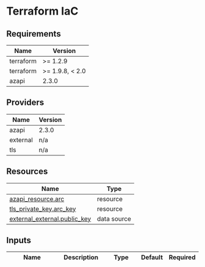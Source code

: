 <!-- BEGIN_TF_DOCS -->
<!-- markdown-table-prettify-ignore-start -->
# Terraform IaC

## Requirements

| Name | Version |
|------|---------|
| terraform | >= 1.2.9 |
| terraform | >= 1.9.8, < 2.0 |
| azapi | 2.3.0 |

## Providers

| Name | Version |
|------|---------|
| azapi | 2.3.0 |
| external | n/a |
| tls | n/a |

## Resources

| Name | Type |
|------|------|
| [azapi_resource.arc](https://registry.terraform.io/providers/azure/azapi/2.3.0/docs/resources/resource) | resource |
| [tls_private_key.arc_key](https://registry.terraform.io/providers/hashicorp/tls/latest/docs/resources/private_key) | resource |
| [external_external.public_key](https://registry.terraform.io/providers/hashicorp/external/latest/docs/data-sources/external) | data source |

## Inputs

| Name | Description | Type | Default | Required |
|------|-------------|------|---------|:--------:|
| environment | Environment for all resources in this module: dev, test, or prod. | `string` | n/a | yes |
| instance | Instance identifier for naming resources: 001, 002, etc. | `string` | n/a | yes |
| location | Location for all resources in this module. | `string` | n/a | yes |
| resource\_group | Resource group for all resources in this module. | ```object({ name = string id = string })``` | n/a | yes |
| resource\_prefix | Prefix for all resources in this module. | `string` | n/a | yes |

## Outputs

| Name | Description |
|------|-------------|
| connected\_cluster\_id | n/a |
| connected\_cluster\_name | n/a |
| oidc\_issuer\_url | n/a |
| private\_key\_pem | n/a |
<!-- markdown-table-prettify-ignore-end -->
<!-- END_TF_DOCS -->
